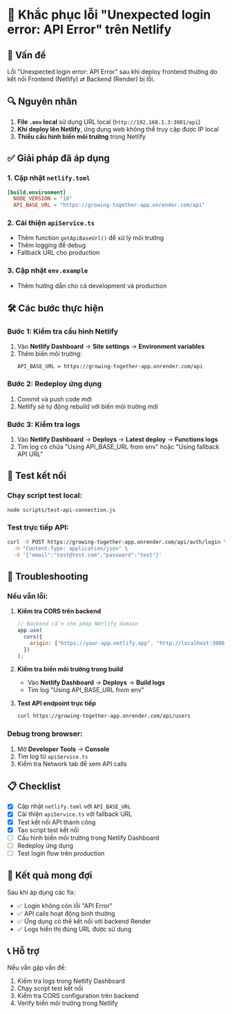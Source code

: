 # 🔧 Khắc phục lỗi "Unexpected login error: API Error" trên Netlify

## 🚨 Vấn đề

Lỗi "Unexpected login error: API Error" sau khi deploy frontend thường do kết nối Frontend (Netlify) ⇄ Backend (Render) bị lỗi.

## 🔍 Nguyên nhân

1. **File `.env` local** sử dụng URL local (`http://192.168.1.3:3001/api`)
2. **Khi deploy lên Netlify**, ứng dụng web không thể truy cập được IP local
3. **Thiếu cấu hình biến môi trường** trong Netlify

## ✅ Giải pháp đã áp dụng

### 1. Cập nhật `netlify.toml`

```toml
[build.environment]
  NODE_VERSION = "18"
  API_BASE_URL = "https://growing-together-app.onrender.com/api"
```

### 2. Cải thiện `apiService.ts`

- Thêm function `getApiBaseUrl()` để xử lý môi trường
- Thêm logging để debug
- Fallback URL cho production

### 3. Cập nhật `env.example`

- Thêm hướng dẫn cho cả development và production

## 🛠️ Các bước thực hiện

### Bước 1: Kiểm tra cấu hình Netlify

1. Vào **Netlify Dashboard** → **Site settings** → **Environment variables**
2. Thêm biến môi trường:
   ```
   API_BASE_URL = https://growing-together-app.onrender.com/api
   ```

### Bước 2: Redeploy ứng dụng

1. Commit và push code mới
2. Netlify sẽ tự động rebuild với biến môi trường mới

### Bước 3: Kiểm tra logs

1. Vào **Netlify Dashboard** → **Deploys** → **Latest deploy** → **Functions logs**
2. Tìm log có chứa "Using API_BASE_URL from env" hoặc "Using fallback API URL"

## 🧪 Test kết nối

### Chạy script test local:

```bash
node scripts/test-api-connection.js
```

### Test trực tiếp API:

```bash
curl -X POST https://growing-together-app.onrender.com/api/auth/login \
  -H "Content-Type: application/json" \
  -d '{"email":"test@test.com","password":"test"}'
```

## 🔧 Troubleshooting

### Nếu vẫn lỗi:

1. **Kiểm tra CORS trên backend**

   ```javascript
   // Backend cần cho phép Netlify domain
   app.use(
     cors({
       origin: ["https://your-app.netlify.app", "http://localhost:3000"],
     })
   );
   ```

2. **Kiểm tra biến môi trường trong build**

   - Vào **Netlify Dashboard** → **Deploys** → **Build logs**
   - Tìm log "Using API_BASE_URL from env"

3. **Test API endpoint trực tiếp**
   ```bash
   curl https://growing-together-app.onrender.com/api/users
   ```

### Debug trong browser:

1. Mở **Developer Tools** → **Console**
2. Tìm log từ `apiService.ts`
3. Kiểm tra Network tab để xem API calls

## 📋 Checklist

- [x] Cập nhật `netlify.toml` với `API_BASE_URL`
- [x] Cải thiện `apiService.ts` với fallback URL
- [x] Test kết nối API thành công
- [x] Tạo script test kết nối
- [ ] Cấu hình biến môi trường trong Netlify Dashboard
- [ ] Redeploy ứng dụng
- [ ] Test login flow trên production

## 🎯 Kết quả mong đợi

Sau khi áp dụng các fix:

- ✅ Login không còn lỗi "API Error"
- ✅ API calls hoạt động bình thường
- ✅ Ứng dụng có thể kết nối với backend Render
- ✅ Logs hiển thị đúng URL được sử dụng

## 📞 Hỗ trợ

Nếu vẫn gặp vấn đề:

1. Kiểm tra logs trong Netlify Dashboard
2. Chạy script test kết nối
3. Kiểm tra CORS configuration trên backend
4. Verify biến môi trường trong Netlify
